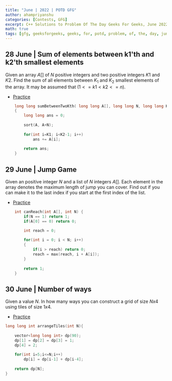```yaml
---
title: "June | 2022 | POTD GFG"
author: ahampriyanshu
categories: [Contests, GFG]
excerpt: C++ Solutions to Problem Of The Day Geeks For Geeks, June 2022
math: true
tags: [gfg, geeksforgeeks, geeks, for, potd, problem, of, the, day, june, ds, array, tree, trie, string, stacks, queue, linked list]
---
```


## 28 June | Sum of elements between k1'th and k2'th smallest elements 

Given an array $A[ ]$ of $N$ positive integers and two positive integers $K1$ and $K2$. Find the sum of all elements between $K_1$ and $K_2$ smallest elements of the array. It may be assumed that $(1 <= k1 < k2 <= n)$.

* [Practice](https://practice.geeksforgeeks.org/problems/sum-of-elements-between-k1th-and-k2th-smallest-elements3133/1)

```cpp
    long long sumBetweenTwoKth( long long A[], long long N, long long K1, long long K2)
    {
        long long ans = 0;
        
        sort(A, A+N);
        
        for(int i=K1; i<K2-1; i++)
            ans += A[i];
        
        return ans;
    }
```

## 29 June | Jump Game

Given an positive integer $N$ and a list of $N$ integers $A[ ]$. Each element in the array denotes the maximum length of jump you can cover. Find out if you can make it to the last index if you start at the first index of the list.

* [Practice](https://practice.geeksforgeeks.org/problems/jump-game/1#)

```cpp
    int canReach(int A[], int N) {
        if(N == 1) return 1;
        if(A[0] == 0) return 0;

        int reach = 0;
        
        for(int i = 0; i < N; i++)
        {
            if(i > reach) return 0;
            reach = max(reach, i + A[i]);
        }
        
        return 1;
    }
```

## 30 June | Number of ways 

Given a value $N$. In how many ways you can construct a grid of size $N x 4$ using tiles of size $1 x 4$.

* [Practice](https://practice.geeksforgeeks.org/problems/number-of-ways2552/1#)

```cpp
long long int arrangeTiles(int N){
    
    vector<long long int> dp(90);
    dp[1] = dp[2] = dp[3] = 1;
    dp[4] = 2;
    
    for(int i=5;i<=N;i++) 
        dp[i] = dp[i-1] + dp[i-4];
    
    return dp[N];
}
```